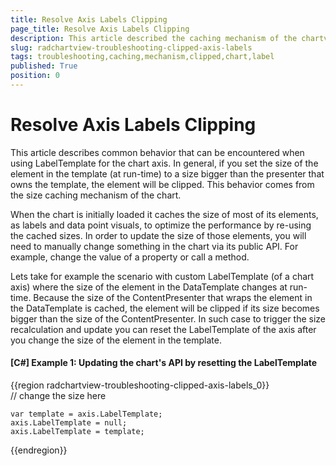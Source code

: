 ```yaml
---
title: Resolve Axis Labels Clipping
page_title: Resolve Axis Labels Clipping
description: This article described the caching mechanism of the chartview.
slug: radchartview-troubleshooting-clipped-axis-labels
tags: troubleshooting,caching,mechanism,clipped,chart,label
published: True
position: 0
---
```


# Resolve Axis Labels Clipping

This article describes common behavior that can be encountered when using LabelTemplate for the chart axis. In general, if you set the size of the element in the template (at run-time) to a size bigger than the presenter that owns the template, the element will be clipped. This behavior comes from the size caching mechanism of the chart.
      
When the chart is initially loaded it caches the size of most of its elements, as labels and data point visuals, to optimize the performance by re-using the cached sizes. In order to update the size of those elements, you will need to manually change something in the chart via its public API. For example, change the value of a property or call a method. 

Lets take for example the scenario with custom LabelTemplate (of a chart axis) where the size of the element in the DataTemplate changes at run-time. Because the size of the ContentPresenter that wraps the element in the DataTemplate is cached, the element will be clipped if its size becomes bigger than the size of the ContentPresenter. In such case to trigger the size recalculation and update you can reset the LabelTemplate of the axis after you change the size of the element in the template.
	  	  
#### __[C#] Example 1: Updating the chart's API by resetting the LabelTemplate__

{{region radchartview-troubleshooting-clipped-axis-labels_0}}	
	// change the size here
	
	var template = axis.LabelTemplate;
	axis.LabelTemplate = null;
	axis.LabelTemplate = template;
{{endregion}}

